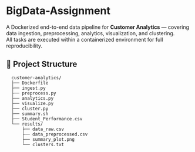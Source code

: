 # BigData-Assignment

A Dockerized end-to-end data pipeline for **Customer Analytics** — covering data ingestion, preprocessing, analytics, visualization, and clustering.  
All tasks are executed within a containerized environment for full reproducibility.

## 📁 Project Structure
      customer-analytics/
      ├── Dockerfile
      ├── ingest.py 
      ├── preprocess.py  
      ├── analytics.py  
      ├── visualize.py  
      ├── cluster.py  
      ├── summary.sh  
      ├── Student_Performance.csv  
      └── results/  
          ├── data_raw.csv  
          ├── data_preprocessed.csv  
          ├── summary_plot.png  
          └── clusters.txt  
